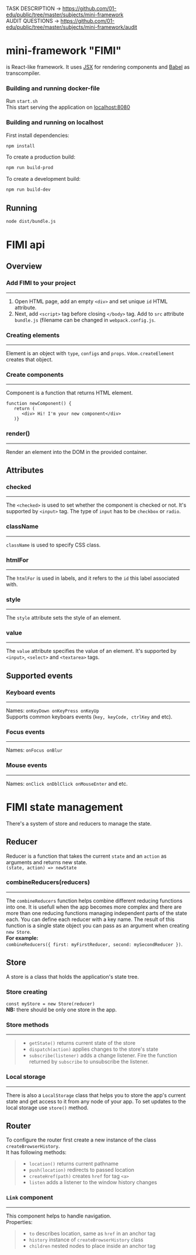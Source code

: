 <!-- REPO >  https://github.com/3mil1/my_fe_framework -->

TASK DESCRIPTION -> https://github.com/01-edu/public/tree/master/subjects/mini-framework <br>
AUDIT QUESTIONS -> https://github.com/01-edu/public/tree/master/subjects/mini-framework/audit

# mini-framework "FIMI"

is React-like framework. It uses [JSX](https://en.wikipedia.org/wiki/JSX_(JavaScript))
for rendering components and [Babel](https://en.wikipedia.org/wiki/Babel_(transcompiler))
as transcompiler.

### Building and running docker-file

Run `start.sh` <br/>
This start serving the application on  [localhost:8080](http://localhost:8080/) 

### Building and running on localhost

First install dependencies:

```sh
npm install
```

To create a production build:

```sh
npm run build-prod
```

To create a development build:

```sh
npm run build-dev
```

## Running

```sh
node dist/bundle.js
```

# FIMI api
## Overview
### Add FIMI to your project
***
1. Open HTML page, add an empty `<div>` and set unique `id` HTML attribute.
2. Next, add `<script>` tag before closing `</body>` tag. Add to `src` attribute `bundle.js` (filename can be changed in
   `webpack.config.js`.
### Creating elements
***
Element is an object with `type`, `configs` and `props`. `Vdom.createElement` creates that object.
### Create components
***
Component is a function that returns HTML element.
```
function newComponent() {
   return (
      <div> Hi! I'm your new component</div>
   )}
```
### render()
***
Render an element into the DOM in the provided container.

## Attributes
### checked
***
The `<checked>` is used to set whether the component is checked or not. It's supported by `<input>` tag. The type of `input` has to be `checkbox` or `radio`.
### className
***
`className` is used to specify CSS class.
### htmlFor
***
The `htmlFor` is used in labels, and it refers to the `id` this label associated with.
### style
***
The `style` attribute sets the style of an element.
### value
***
The `value` attribute specifies the value of an element. It's supported by `<input>`, `<select>` and `<textarea>` tags.
## Supported events
### Keyboard events
***
Names: `onKeyDown onKeyPress onKeyUp` <br/>
Supports common keyboars events (`key, keyCode, ctrlKey` and etc).
### Focus events
***
Names: `onFocus onBlur`
### Mouse events
***
Names: `onClick onDblClick onMouseEnter` and etc.

# FIMI state management
There's a system of store and reducers to manage the state.
## Reducer
Reducer is a function that takes the current `state` and an `action` as arguments and returns new state. <br/>
`(state, action) => newState`
### combineReducers(reducers)
***
The `combineReducers` function helps combine different reducing functions into one. It is usefull when the app becomes
more complex and there are more than one reducing functions managing independent parts of the state each. You can define
each reducer with a key name. The result of this function is a single state object you can pass as an argument when
creating `new Store`. <br/>
**For example:** <br/>
`combineReducers({ first: myFirstReducer, second: mySecondReducer })`.
## Store
A store is a class that holds the application's state tree. 
### Store creating
`const myStore = new Store(reducer)` <br/>
**NB:** there should be only  one store in the app.
### Store methods
***
> * `getState()` returns current state of the store<br/>
> * `dispatch(action)` applies changes to the store's state<br/>
> * `subscribe(listener)` adds a change listener. Fire the function returned by `subscribe` to unsubscribe the listener.

### Local storage
***
There is also a `LocalStorage` class that helps you to store the app's current state and get access to it from any node of 
your app. To set updates to the local storage use `store()` method.
## Router
To configure the router first create a new instance of the class `createBrowserHistory`. <br/>
It has following methods: <br/>
> * `location()` returns current pathname <br/>
> * `push(location)` redirects to passed location <br/>
> * `createHref(path)` creates `href` for tag `<a>` <br/>
> * `listen` adds a listener to the window history changes<br/>
### `Link` component
***
This component helps to handle navigation. <br/>
Properties: <br/>
> * `to` describes location, same as `href` in an anchor tag<br/>
> * `history` instance of `createBrowserHistory` class <br/>
> * `children` nested nodes to place inside an anchor tag<br/>

[//]: # (## Credits)

[//]: # ()
[//]: # (Made with [createapp.dev]&#40;https://createapp.dev/&#41;)
